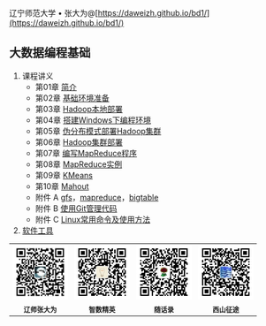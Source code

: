 辽宁师范大学 &bull; 张大为@[https://daweizh.github.io/bd1/](https://daweizh.github.io/bd1/)

## 大数据编程基础

1. 课程讲义
    - 第01章 [简介](2020/handout/01/intro.html)
    - 第02章 [基础环境准备](2020/handout/02/base-env.html)
    - 第03章 [Hadoop本地部署](2020/handout/03/local.html)
    - 第04章 [搭建Windows下编程环境](2020/handout/04/win-ide.html)
    - 第05章 [伪分布模式部署Hadoop集群](2020/handout/05/pseudo.html)
    - 第06章 [Hadoop集群部署](2020/handout/06/clust.html)
    - 第07章 [编写MapReduce程序](2020/handout/07/mapreduce.html)
    - 第08章 [MapReduce实例](2020/handout/08/example.html)
    - 第09章 [KMeans](2020/handout/09/kmeans.html)
    - 第10章 [Mahout](2020/handout/10/mahout.html)
    - 附件 A [gfs](2020/handout/aa/gfs.html)，[mapreduce](2020/handout/aa/mapreduce.html)，[bigtable](2020/handout/aa/bigtable.html)
    - 附件 B [使用Git管理代码](2020/handout/ab/vcs.html)
    - 附件 C [Linux常用命令及使用方法](2020/handout/ac/command.html)
2. [软件工具](2020/tool/tool.html)


<table style="border:0px;font-size:12px;">
  <tr>
    <td style="border:0px;"> <img src="assets/me/img/zdw.jpg" width="100"> </td>
    <td style="border:0px;"> <img src="assets/me/img/idea.jpg" width="100"> </td>
    <td style="border:0px;"> <img src="assets/me/img/shl.jpg" width="100"> </td>
    <td style="border:0px;"> <img src="assets/me/img/xszt.jpg" width="100"> </td>
  </tr>
  <tr>
    <th style="border:0px;">辽师张大为</th><th style="border:0px;">智数精英</th>
    <th style="border:0px;">随话录</th><th style="border:0px;">西山征途</th>
  </tr>
</table>
